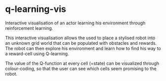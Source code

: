 # q-learning-vis
Interactive visualisation of an actor learning his environment through reinforcement learning.

This interactive visualisation allows the used to place a stylised robot into an unknown grid world that can be populated with obstacles and rewards.
The robot can then explore his environment and learn how to find his way to a reward-cell using Q-learning.

The value of the Q-function at every cell (=state) can be visualized through colour-coding, so that the user can see which cells seem promising to the robot.
